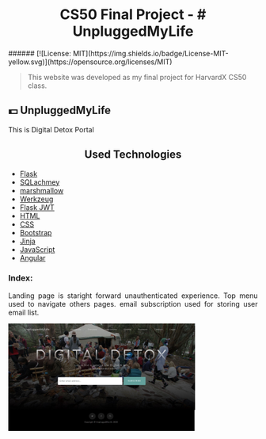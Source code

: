 <h1 style="text-align: center; font-weight: Bold">
    CS50 Final Project - # UnpluggedMyLife
</h1>
###### [![License: MIT](https://img.shields.io/badge/License-MIT-yellow.svg)](https://opensource.org/licenses/MIT)

> This website was developed as my final project for HarvardX CS50 class. 

## :dollar: **UnpluggedMyLife**
This is Digital Detox Portal
<h2 align="center">Used Technologies</h2>

- [Flask](https://flask.palletsprojects.com)
- [SQLachmey](https://www.sqlalchemy.org/)
- [marshmallow](https://marshmallow.readthedocs.io/en/stable/)
- [Werkzeug](https://werkzeug.palletsprojects.com/en/1.0.x/)
- [Flask JWT](https://flask-jwt-extended.readthedocs.io/en/stable/)
- [HTML](https://html.com/)
- [CSS](https://developer.mozilla.org/pt-BR/docs/Web/CSS)
- [Bootstrap](https://getbootstrap.com/)
- [Jinja](https://jinja.palletsprojects.com/)
- [JavaScript](https://www.javascript.com/)
- [Angular](https://angular.io/)

### Index:

<div style="text-align: justify">
<p> 
Landing page is staright forward unauthenticated experience. Top menu used to navigate others pages. email subscription used for storing user email list.
<p>
<img src="https://github.com/deshdeepakyadav/UnpluggedMyLife/blob/main/project-document/homepage.jpg" width="75%" height="50%" alt="home page"/>
